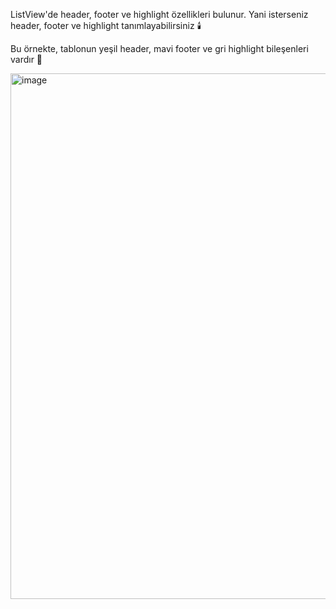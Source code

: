 ListView'de header, footer ve highlight özellikleri bulunur. Yani isterseniz header, footer ve highlight tanımlayabilirsiniz 🕯️

Bu örnekte, tablonun yeşil header, mavi footer ve gri highlight bileşenleri vardır 🚥

<img width="739" height="841" alt="image" src="https://github.com/user-attachments/assets/e60de706-61d8-4cbe-8733-f59ef79cf7a6" />
